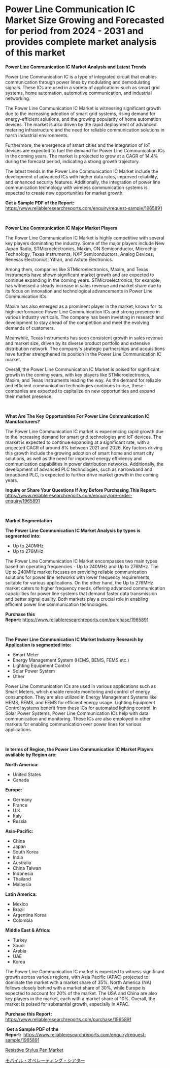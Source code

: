 <p><h1>Power Line Communication IC Market Size Growing and Forecasted for period from 2024 - 2031 and provides complete market analysis of this market</h1></p><p><strong>Power Line Communication IC Market Analysis and Latest Trends</strong></p>
<p><p>Power Line Communication IC is a type of integrated circuit that enables communication through power lines by modulating and demodulating signals. These ICs are used in a variety of applications such as smart grid systems, home automation, automotive communication, and industrial networking.</p><p>The Power Line Communication IC Market is witnessing significant growth due to the increasing adoption of smart grid systems, rising demand for energy-efficient solutions, and the growing popularity of home automation devices. The market is also driven by the rapid deployment of advanced metering infrastructure and the need for reliable communication solutions in harsh industrial environments.</p><p>Furthermore, the emergence of smart cities and the integration of IoT devices are expected to fuel the demand for Power Line Communication ICs in the coming years. The market is projected to grow at a CAGR of 14.4% during the forecast period, indicating a strong growth trajectory.</p><p>The latest trends in the Power Line Communication IC Market include the development of advanced ICs with higher data rates, improved reliability, and enhanced security features. Additionally, the integration of power line communication technology with wireless communication systems is expected to create new opportunities for market growth.</p></p>
<p><strong>Get a Sample PDF of the Report:&nbsp;</strong> <a href="https://www.reliableresearchreports.com/enquiry/request-sample/1965891">https://www.reliableresearchreports.com/enquiry/request-sample/1965891</a></p>
<p>&nbsp;</p>
<p><strong>Power Line Communication IC Major Market Players</strong></p>
<p><p>The Power Line Communication IC Market is highly competitive with several key players dominating the industry. Some of the major players include New Japan Radio, STMicroelectronics, Maxim, ON Semiconductor, Microchip Technology, Texas Instruments, NXP Semiconductors, Analog Devices, Renesas Electronics, Yitran, and Astute Electronics.</p><p>Among them, companies like STMicroelectronics, Maxim, and Texas Instruments have shown significant market growth and are expected to continue expanding in the coming years. STMicroelectronics, for example, has witnessed a steady increase in sales revenue and market share due to its focus on innovation and technological advancements in Power Line Communication ICs.</p><p>Maxim has also emerged as a prominent player in the market, known for its high-performance Power Line Communication ICs and strong presence in various industry verticals. The company has been investing in research and development to stay ahead of the competition and meet the evolving demands of customers.</p><p>Meanwhile, Texas Instruments has seen consistent growth in sales revenue and market size, driven by its diverse product portfolio and extensive distribution network. The company's strategic partnerships and acquisitions have further strengthened its position in the Power Line Communication IC market.</p><p>Overall, the Power Line Communication IC Market is poised for significant growth in the coming years, with key players like STMicroelectronics, Maxim, and Texas Instruments leading the way. As the demand for reliable and efficient communication technologies continues to rise, these companies are expected to capitalize on new opportunities and expand their market presence.</p></p>
<p>&nbsp;</p>
<p><strong>What Are The Key Opportunities For Power Line Communication IC Manufacturers?</strong></p>
<p><p>The Power Line Communication IC market is experiencing rapid growth due to the increasing demand for smart grid technologies and IoT devices. The market is expected to continue expanding at a significant rate, with a projected CAGR of around 8% between 2021 and 2026. Key factors driving this growth include the growing adoption of smart home and smart city solutions, as well as the need for improved energy efficiency and communication capabilities in power distribution networks. Additionally, the development of advanced PLC technologies, such as narrowband and broadband PLC, is expected to further drive market growth in the coming years.</p></p>
<p><strong>Inquire or Share Your Questions If Any Before Purchasing This Report:</strong> <a href="https://www.reliableresearchreports.com/enquiry/pre-order-enquiry/1965891">https://www.reliableresearchreports.com/enquiry/pre-order-enquiry/1965891</a></p>
<p>&nbsp;</p>
<p><strong>Market Segmentation</strong></p>
<p><strong>The Power Line Communication IC Market Analysis by types is segmented into:</strong></p>
<p><ul><li>Up to 240MHz</li><li>Up to 276MHz</li></ul></p>
<p><p>The Power Line Communication IC Market encompasses two main types based on operating frequencies - Up to 240MHz and Up to 276MHz. The Up to 240MHz market focuses on providing reliable communication solutions for power line networks with lower frequency requirements, suitable for various applications. On the other hand, the Up to 276MHz market caters to higher frequency needs, offering advanced communication capabilities for power line systems that demand faster data transmission and better signal quality. Both markets play a crucial role in enabling efficient power line communication technologies.</p></p>
<p><strong>Purchase this Report:&nbsp;</strong><a href="https://www.reliableresearchreports.com/purchase/1965891">https://www.reliableresearchreports.com/purchase/1965891</a></p>
<p>&nbsp;</p>
<p><strong>The Power Line Communication IC Market Industry Research by Application is segmented into:</strong></p>
<p><ul><li>Smart Meter</li><li>Energy Management System (HEMS, BEMS, FEMS etc.)</li><li>Lighting Equipment Control</li><li>Solar Power System</li><li>Other</li></ul></p>
<p><p>Power Line Communication ICs are used in various applications such as Smart Meters, which enable remote monitoring and control of energy consumption. They are also utilized in Energy Management Systems like HEMS, BEMS, and FEMS for efficient energy usage. Lighting Equipment Control systems benefit from these ICs for automated lighting control. In Solar Power Systems, Power Line Communication ICs help with data communication and monitoring. These ICs are also employed in other markets for enabling communication over power lines for various applications.</p></p>
<p>&nbsp;</p>
<p><strong>In terms of Region, the Power Line Communication IC Market Players available by Region are:</strong></p>
<p>
    <p> <strong> North America: </strong>
        <ul>
            <li>United States</li>
            <li>Canada</li>
        </ul>
        </p> 
    <p> <strong> Europe: </strong>
        <ul>
            <li>Germany</li>
            <li>France</li>
            <li>U.K.</li>
            <li>Italy</li>
            <li>Russia</li>
        </ul>
        </p> 
    <p> <strong> Asia-Pacific: </strong>
        <ul>
            <li>China</li>
            <li>Japan</li>
            <li>South Korea</li>
            <li>India</li>
            <li>Australia</li>
            <li>China Taiwan</li>
            <li>Indonesia</li>
            <li>Thailand</li>
            <li>Malaysia</li>
        </ul>
        </p> 
    <p> <strong> Latin America: </strong>
        <ul>
            <li>Mexico</li>
            <li>Brazil</li>
            <li>Argentina Korea</li>
            <li>Colombia</li>
        </ul>
        </p> 
    <p> <strong> Middle East & Africa: </strong>
        <ul>
            <li>Turkey</li>
            <li>Saudi</li>
            <li>Arabia</li>
            <li>UAE</li>
            <li>Korea</li>
        </ul>
    </p>
    </p>
<p><p>The Power Line Communication IC market is expected to witness significant growth across various regions, with Asia Pacific (APAC) projected to dominate the market with a market share of 35%. North America (NA) follows closely behind with a market share of 30%, while Europe is expected to account for 20% of the market. The USA and China are also key players in the market, each with a market share of 10%. Overall, the market is poised for substantial growth, especially in APAC.</p></p>
<p><strong>Purchase this Report: </strong><a href="https://www.reliableresearchreports.com/purchase/1965891">https://www.reliableresearchreports.com/purchase/1965891</a></p>
<p>&nbsp;<strong>Get a Sample PDF of the Report:&nbsp;&nbsp;</strong><a href="https://www.reliableresearchreports.com/enquiry/request-sample/1965891">https://www.reliableresearchreports.com/enquiry/request-sample/1965891</a></p>
<p><strong></strong></p>
<p><p><a href="https://github.com/ChiragRp1/Market-Research-Report-List-3/blob/main/resistive-stylus-pen-market.md">Resistive Stylus Pen Market</a></p><p><a href="https://medium.com/@manuelmann1976/%E3%83%A2%E3%83%90%E3%82%A4%E3%83%AB%E6%89%8B%E8%A1%93%E5%AE%A4%E5%B8%82%E5%A0%B4-%E5%B8%82%E5%A0%B4%E3%82%B7%E3%82%A7%E3%82%A2-%E5%B8%82%E5%A0%B4%E3%83%88%E3%83%AC%E3%83%B3%E3%83%89-%E3%81%8A%E3%82%88%E3%81%B3%E5%B0%86%E6%9D%A5%E3%81%AE%E6%88%90%E9%95%B7%E3%82%92%E6%8E%A2%E3%82%8B-1ec2fdf8aa81">モバイル・オペレーティング・シアター</a></p></p>